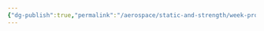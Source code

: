 ```yaml
---
{"dg-publish":true,"permalink":"/aerospace/static-and-strength/week-problems/part-2-week-problems/","noteIcon":"","created":"2025-10-10T22:00:35.841-04:00"}
---
```


